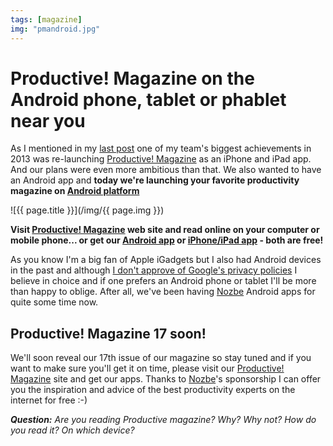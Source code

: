 ```yaml
---
tags: [magazine]
img: "pmandroid.jpg"
---
```


# Productive! Magazine on the Android phone, tablet or phablet near you

As I mentioned in my [last post](https://sliwinski.com/summary2013) one of my team's biggest achievements in 2013 was re-launching [Productive! Magazine][] as an iPhone and iPad app. And our plans were even more ambitious than that. We also wanted to have an Android app and **today we're launching your favorite productivity magazine on [Android platform][a]**

<!--More-->

![{{ page.title }}](/img/{{ page.img }})

**Visit [Productive! Magazine][] web site and read online on your computer or mobile phone... or get our [Android app][a] or [iPhone/iPad app][b] - both are free!**

As you know I'm a big fan of Apple iGadgets but I also had Android devices  in the past and although [I don't approve of Google's privacy policies](https://sliwinski.com/no-android) I believe in choice and if one prefers an Android phone or tablet I'll be more than happy to oblige. After all, we've been having [Nozbe][n] Android apps for quite some time now.

## Productive! Magazine 17 soon!

We'll soon reveal our 17th issue of our magazine so stay tuned and if you want to make sure you'll get it on time, please visit our [Productive! Magazine][] site and get our apps. Thanks to [Nozbe][n]'s sponsorship I can offer you the inspiration and advice of the best productivity experts on the internet for free :-)

***Question:*** *Are you reading Productive magazine? Why? Why not? How do you read it? On which device?*

[a]: http://play.google.com/store/apps/details?id=com.productivemagazine
[b]: http://appstore.com/nozbecom/productive

[Dropbox]: http://db.tt/kD7Liux
[Evernote]: http://www.michaelsliwinski.com/how-i-use-evernote
[iPadOnly]: http://www.michaelsliwinski.com/tag/ipadonly
[#iPadOnly]: http://ipadonly.net/
[Nozbe]: http://www.nozbe.com/
[Productive! Magazine]: http://www.productivemag.com/
[Productive! Show]: http://www.michaelsliwinski.com/productive_show
[@MSliwinski]: http://twitter.com/MSliwinski

[n]: https://michael.gratis/nozbe